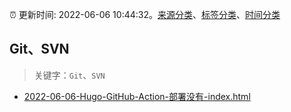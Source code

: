 :alarm_clock: 更新时间: 2022-06-06 10:44:32。[来源分类](../README.md)、[标签分类](../TAGS.md)、[时间分类](../TIMELINE.md)

## Git、SVN


> 关键字：`Git`、`SVN`



- [2022-06-06-Hugo-GitHub-Action-部署没有-index.html](https://www.v2ex.com/t/857611) 